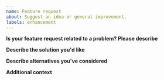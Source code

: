 ```yaml
---
name: Feature request
about: Suggest an idea or general improvement.
labels: enhancement
---
```



__Is your feature request related to a problem? Please describe__

<!-- A clear and concise description of what the problem is. Ex. I'm always frustrated when [...] --->


__Describe the solution you'd like__

<!-- A clear and concise description of what you want to happen. -->


__Describe alternatives you've considered__

<!-- A clear and concise description of any alternative solutions or features you've considered. -->


__Additional context__

<!-- Add any other context or screenshots about the feature request here. -->
